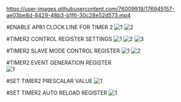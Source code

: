 https://user-images.githubusercontent.com/76009919/176945157-ae03be8d-8429-48b3-b1f6-30c28e52d573.mp4



#ENABLE APB1 CLOCK LINE FOR TIMER 2
![1](https://user-images.githubusercontent.com/76009919/176944694-8b8a8f72-1aba-4e53-946d-5dc9d8ef0c95.png)
![2](https://user-images.githubusercontent.com/76009919/176944698-88c967a1-b4cb-4964-a64c-ae579ef03a1e.png)

#TIMER2 CONTROL REGISTER SETTINGS
![1](https://user-images.githubusercontent.com/76009919/176944759-2788cb26-84be-46e0-9e34-a7f5e0514970.png)
![2](https://user-images.githubusercontent.com/76009919/176944781-cf26eba5-43d5-437e-9591-be980f40d6bd.png)
![3](https://user-images.githubusercontent.com/76009919/176944788-ef55009b-28e6-4b5a-a464-48970c81cdfe.png)

#TIMER2 SLAVE MODE CONTROL REGISTER
![1](https://user-images.githubusercontent.com/76009919/176944871-a7cd39fd-8ad9-452e-bb69-d742e4e2982b.png)
![2](https://user-images.githubusercontent.com/76009919/176944877-51d18a8b-874f-4310-8e3e-4975e84aaf92.png)

#TIMER2 EVENT GENERATION REGISTER         
![1](https://user-images.githubusercontent.com/76009919/176944981-5dea914f-ffd3-4edb-a5d8-f0f69c8f5bb6.png)

#SET TIMER2 PRESCALAR VALUE
![1](https://user-images.githubusercontent.com/76009919/176945017-e1fbe214-eded-40ee-ad65-d375a482ed9f.png)

#SET TIMER2 AUTO RELOAD REGISTER
![1](https://user-images.githubusercontent.com/76009919/176945081-3a306364-8558-474b-a6d2-9fca2267189e.png)



